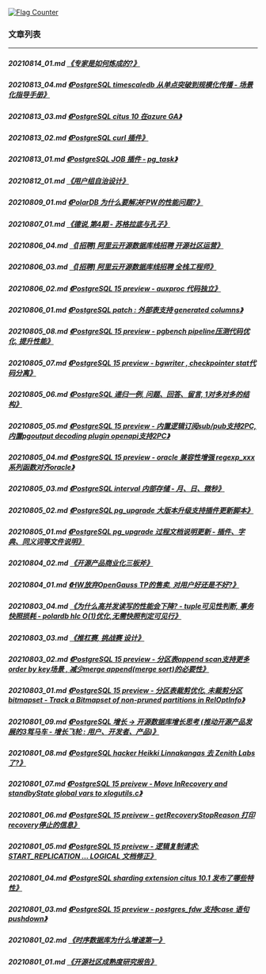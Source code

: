 <a rel="nofollow" href="http://info.flagcounter.com/h9V1"  ><img src="http://s03.flagcounter.com/count/h9V1/bg_FFFFFF/txt_000000/border_CCCCCC/columns_2/maxflags_12/viewers_0/labels_0/pageviews_0/flags_0/"  alt="Flag Counter"  border="0"  ></a>  
  
### 文章列表  
----  
##### 20210814_01.md   [《专家是如何炼成的?》](20210814_01.md)  
##### 20210813_04.md   [《PostgreSQL timescaledb 从单点突破到规模化传播 - 场景化指导手册》](20210813_04.md)  
##### 20210813_03.md   [《PostgreSQL citus 10 在azure GA》](20210813_03.md)  
##### 20210813_02.md   [《PostgreSQL curl 插件》](20210813_02.md)  
##### 20210813_01.md   [《PostgreSQL JOB 插件 - pg_task》](20210813_01.md)  
##### 20210812_01.md   [《用户组自治设计》](20210812_01.md)  
##### 20210809_01.md   [《PolarDB 为什么要解决FPW的性能问题?》](20210809_01.md)  
##### 20210807_01.md   [《德说,第4期 - 苏格拉底与孔子》](20210807_01.md)  
##### 20210806_04.md   [《[招聘] 阿里云开源数据库线招聘 开源社区运营》](20210806_04.md)  
##### 20210806_03.md   [《[招聘] 阿里云开源数据库线招聘 全栈工程师》](20210806_03.md)  
##### 20210806_02.md   [《PostgreSQL 15 preview - auxproc 代码独立》](20210806_02.md)  
##### 20210806_01.md   [《PostgreSQL patch : 外部表支持 generated columns》](20210806_01.md)  
##### 20210805_08.md   [《PostgreSQL 15 preview - pgbench pipeline压测代码优化, 提升性能》](20210805_08.md)  
##### 20210805_07.md   [《PostgreSQL 15 preview - bgwriter , checkpointer stat代码分离》](20210805_07.md)  
##### 20210805_06.md   [《PostgreSQL 递归一例, 问题、回答、留言, 1对多对多的结构》](20210805_06.md)  
##### 20210805_05.md   [《PostgreSQL 15 preview - 内置逻辑订阅sub/pub支持2PC, 内置pgoutput decoding plugin openapi支持2PC》](20210805_05.md)  
##### 20210805_04.md   [《PostgreSQL 15 preview - oracle 兼容性增强 regexp_xxx 系列函数对齐oracle》](20210805_04.md)  
##### 20210805_03.md   [《PostgreSQL interval 内部存储 - 月、日、微秒》](20210805_03.md)  
##### 20210805_02.md   [《PostgreSQL pg_upgrade 大版本升级支持插件更新脚本》](20210805_02.md)  
##### 20210805_01.md   [《PostgreSQL pg_upgrade 过程文档说明更新 - 插件、字典、同义词等文件说明》](20210805_01.md)  
##### 20210804_02.md   [《开源产品商业化三板斧》](20210804_02.md)  
##### 20210804_01.md   [《HW放弃OpenGauss TP的售卖, 对用户好还是不好?》](20210804_01.md)  
##### 20210803_04.md   [《为什么高并发读写的性能会下降?  - tuple可见性判断, 事务快照损耗 - polardb hlc O(1)优化,无需快照判定可见行》](20210803_04.md)  
##### 20210803_03.md   [《推杠赛, 挑战赛 设计》](20210803_03.md)  
##### 20210803_02.md   [《PostgreSQL 15 preview - 分区表append scan支持更多order by key场景 , 减少merge append(merge sort)的必要性》](20210803_02.md)  
##### 20210803_01.md   [《PostgreSQL 15 preview - 分区表裁剪优化, 未裁剪分区bitmapset - Track a Bitmapset of non-pruned partitions in RelOptInfo》](20210803_01.md)  
##### 20210801_09.md   [《PostgreSQL 增长 -> 开源数据库增长思考 (推动开源产品发展的3驾马车 - 增长飞轮 : 用户、开发者、产品)》](20210801_09.md)  
##### 20210801_08.md   [《PostgreSQL hacker Heikki Linnakangas 去 Zenith Labs 了?》](20210801_08.md)  
##### 20210801_07.md   [《PostgreSQL 15 preivew - Move InRecovery and standbyState global vars to xlogutils.c》](20210801_07.md)  
##### 20210801_06.md   [《PostgreSQL 15 preivew - getRecoveryStopReason 打印recovery停止的信息》](20210801_06.md)  
##### 20210801_05.md   [《PostgreSQL 15 preivew - 逻辑复制请求: START_REPLICATION ... LOGICAL 文档修正》](20210801_05.md)  
##### 20210801_04.md   [《PostgreSQL sharding extension citus 10.1 发布了哪些特性》](20210801_04.md)  
##### 20210801_03.md   [《PostgreSQL 15 preview - postgres_fdw 支持case 语句pushdown》](20210801_03.md)  
##### 20210801_02.md   [《时序数据库为什么增速第一》](20210801_02.md)  
##### 20210801_01.md   [《开源社区成熟度研究报告》](20210801_01.md)  
